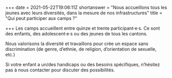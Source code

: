 +++
date = 2021-05-22T19:06:11Z
shortanswer = "Nous accueillons tous les jeunes avec leurs diversités, dans la mesure de nos infrastructures"
title = "Qui peut participer aux camps ?"

+++
Les camps accueillent entre quinze et trente participant·e·s. Ce sont des enfants, des adolescent·e·s ou des jeunes de tous les cantons.

Nous valorisons la diversité et travaillons pour crée un espace sans discrimination (de genre, d’ethnie, de religion, d’orientation de sexuelle, etc.)

Si votre enfant a un/des handicaps ou des besoins spécifiques, n’hésitez pas à nous contacter pour discuter des possibilités.
